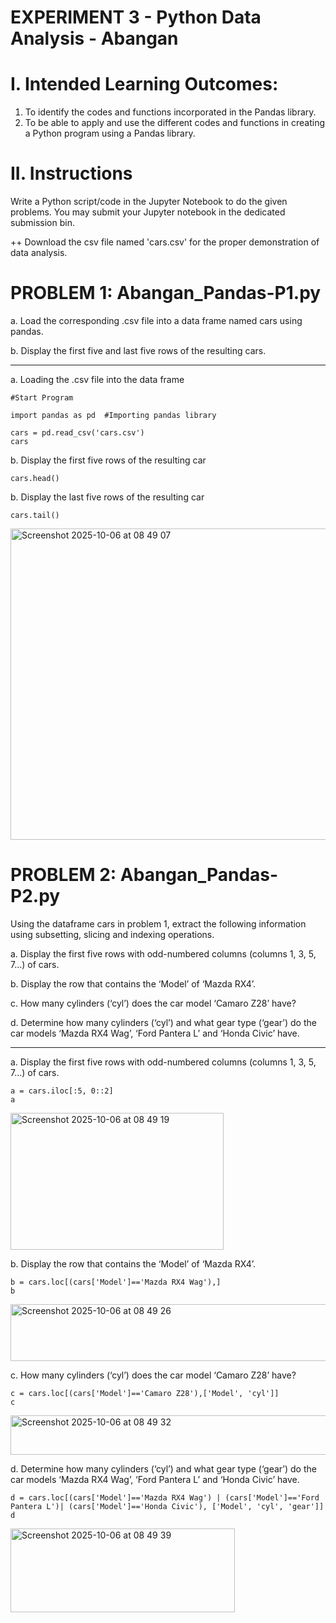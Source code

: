 # EXPERIMENT 3 - Python Data Analysis - Abangan

# I. Intended Learning Outcomes:
1. To identify the codes and functions incorporated in the Pandas library.
2. To be able to apply and use the different codes and functions in creating a Python program using a Pandas library.

# II. Instructions 
Write a Python script/code in the Jupyter Notebook to do the given problems. You may submit your Jupyter notebook in the dedicated submission bin.

++ Download the csv file named 'cars.csv' for the proper demonstration of data analysis.

# PROBLEM 1: Abangan_Pandas-P1.py
a. Load the corresponding .csv file into a data frame named cars using pandas.

b. Display the first five and last five rows of the resulting cars.
_________________________________________________________________________________________________________________________________________________________
a. Loading the .csv file into the data frame
```
#Start Program

import pandas as pd  #Importing pandas library

cars = pd.read_csv('cars.csv')
cars
```
b. Display the first five rows of the resulting car

```
cars.head()
```
b. Display the last five rows of the resulting car
```
cars.tail()
```
<img width="639" height="498" alt="Screenshot 2025-10-06 at 08 49 07" src="https://github.com/user-attachments/assets/32bbc3ae-23ae-4420-8ba9-4defacf73459" />

# PROBLEM 2: Abangan_Pandas-P2.py
Using the dataframe cars in problem 1, extract the following information using subsetting, slicing and
indexing operations.

a. Display the first five rows with odd-numbered columns (columns 1, 3, 5, 7...) of cars.

b. Display the row that contains the ‘Model’ of ‘Mazda RX4’.

c. How many cylinders (‘cyl’) does the car model ‘Camaro Z28’ have?

d. Determine how many cylinders (‘cyl’) and what gear type (‘gear’) do the car models ‘Mazda RX4
Wag’, ‘Ford Pantera L’ and ‘Honda Civic’ have.

_________________________________________________________________________________________________________________________

a. Display the first five rows with odd-numbered columns (columns 1, 3, 5, 7...) of cars.
```
a = cars.iloc[:5, 0::2]
a
```
<img width="341" height="219" alt="Screenshot 2025-10-06 at 08 49 19" src="https://github.com/user-attachments/assets/8e545a12-e88d-4f44-9465-ac574ea244f5" />

b. Display the row that contains the ‘Model’ of ‘Mazda RX4’.
```
b = cars.loc[(cars['Model']=='Mazda RX4 Wag'),]
b
```
<img width="533" height="91" alt="Screenshot 2025-10-06 at 08 49 26" src="https://github.com/user-attachments/assets/640517b9-cff0-48cd-8c4d-5d78fecc1bb4" />

c. How many cylinders (‘cyl’) does the car model ‘Camaro Z28’ have?
```
c = cars.loc[(cars['Model']=='Camaro Z28'),['Model', 'cyl']]
c
```
<img width="533" height="63" alt="Screenshot 2025-10-06 at 08 49 32" src="https://github.com/user-attachments/assets/53a16059-17b9-4da1-a9f4-c3be2b0b8162" />

d. Determine how many cylinders (‘cyl’) and what gear type (‘gear’) do the car models ‘Mazda RX4
Wag’, ‘Ford Pantera L’ and ‘Honda Civic’ have.

```
d = cars.loc[(cars['Model']=='Mazda RX4 Wag') | (cars['Model']=='Ford Pantera L')| (cars['Model']=='Honda Civic'), ['Model', 'cyl', 'gear']]
d
```
<img width="359" height="134" alt="Screenshot 2025-10-06 at 08 49 39" src="https://github.com/user-attachments/assets/8be888bf-eccf-4cc1-ad3a-4c80786c1c89" />
